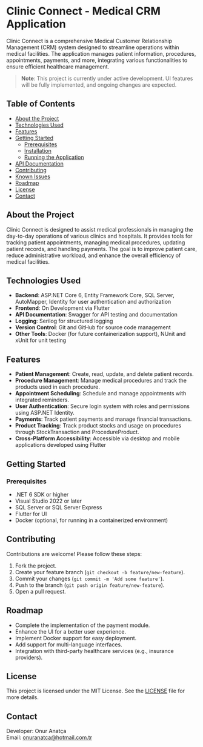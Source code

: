 # Clinic Connect - Medical CRM Application

Clinic Connect is a comprehensive Medical Customer Relationship Management (CRM) system designed to streamline operations within medical facilities. The application manages patient information, procedures, appointments, payments, and more, integrating various functionalities to ensure efficient healthcare management.

> **Note**: This project is currently under active development. UI features will be fully implemented, and ongoing changes are expected.

## Table of Contents

- [About the Project](#about-the-project)
- [Technologies Used](#technologies-used)
- [Features](#features)
- [Getting Started](#getting-started)
  - [Prerequisites](#prerequisites)
  - [Installation](#installation)
  - [Running the Application](#running-the-application)
- [API Documentation](#api-documentation)
- [Contributing](#contributing)
- [Known Issues](#known-issues)
- [Roadmap](#roadmap)
- [License](#license)
- [Contact](#contact)

## About the Project

Clinic Connect is designed to assist medical professionals in managing the day-to-day operations of various clinics and hospitals. It provides tools for tracking patient appointments, managing medical procedures, updating patient records, and handling payments. The goal is to improve patient care, reduce administrative workload, and enhance the overall efficiency of medical facilities.

## Technologies Used

- **Backend**: ASP.NET Core 6, Entity Framework Core, SQL Server, AutoMapper, Identity for user authentication and authorization
- **Frontend**: On Development via Flutter
- **API Documentation**: Swagger for API testing and documentation
- **Logging**: Serilog for structured logging
- **Version Control**: Git and GitHub for source code management
- **Other Tools**: Docker (for future containerization support), NUnit and xUnit for unit testing

## Features

- **Patient Management**: Create, read, update, and delete patient records.
- **Procedure Management**: Manage medical procedures and track the products used in each procedure.
- **Appointment Scheduling**: Schedule and manage appointments with integrated reminders.
- **User Authentication**: Secure login system with roles and permissions using ASP.NET Identity.
- **Payments**: Track patient payments and manage financial transactions.
- **Product Tracking**: Track product stocks and usage on procedures through StockTransaction and ProcedureProduct.
- **Cross-Platform Accessibility**: Accessible via desktop and mobile applications developed using Flutter

## Getting Started

### Prerequisites

- .NET 6 SDK or higher
- Visual Studio 2022 or later
- SQL Server or SQL Server Express
- Flutter for UI
- Docker (optional, for running in a containerized environment)


## Contributing

Contributions are welcome! Please follow these steps:

1. Fork the project.
2. Create your feature branch (`git checkout -b feature/new-feature`).
3. Commit your changes (`git commit -m 'Add some feature'`).
4. Push to the branch (`git push origin feature/new-feature`).
5. Open a pull request.

## Roadmap

- Complete the implementation of the payment module.
- Enhance the UI for a better user experience.
- Implement Docker support for easy deployment.
- Add support for multi-language interfaces.
- Integration with third-party healthcare services (e.g., insurance providers).

## License

This project is licensed under the MIT License. See the [LICENSE](LICENSE) file for more details.

## Contact

Developer: Onur Anatça  
Email: [onuranatca@hotmail.com.tr](mailto:onuranatca@hotmail.com.tr)

